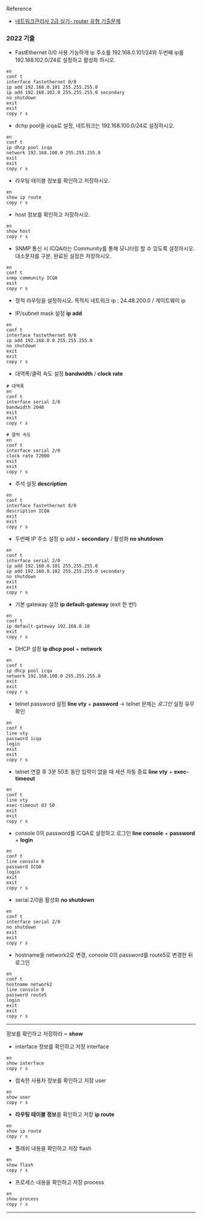 Reference
- [네트워크관리사 2급 실기- router 유형 기출문제](https://ohaengsa.tistory.com/entry/%EB%84%A4%ED%8A%B8%EC%9B%8C%ED%81%AC-%EA%B4%80%EB%A6%AC%EC%82%AC-2%EA%B8%89-%EC%8B%A4%EA%B8%B0-%EB%9D%BC%EC%9A%B0%ED%84%B0-%EB%AC%B8%EC%A0%9C-%EA%B8%B0%EC%B6%9C)
### 2022 기출

- FastEthernet 0/0 사용 가능하게 ip 주소를 192.168.0.101/24와 두번째 ip를 192.168.102.0/24로 설정하고 활성화 하시오.
```
en
conf t
interface fastethernet 0/0
ip add 192.168.0.101 255.255.255.0
ip add 192.168.102.0 255.255.255.0 secondary
no shutdown
exit
exit
copy r s
```
- dchp pool을 icqa로 설정, 네트워크는 192.168.100.0/24로 설정하시오.
```
en 
conf t
ip dhcp pool icqa
network 192.168.100.0 255.255.255.0
exit
exit
copy r s
```
- 라우팅 테이블 정보를 확인하고 저장하시오.
```
en
show ip route
copy r s
```

- host 정보를 확인하고 저장하시오.
```
en
show host
copy r s
```
- SNMP 통신 시 ICQA라는 Community를 통해 모니터링 할 수 있도록 설정하시오. 대소문자를 구분, 완료된 설정은 저장하시오.
```
en
conf t
snmp community ICQA
exit
copy r s
```
- 정적 라우팅을 설정하시오. 목적지 네트워크 ip : 24.48.200.0 / 게이트웨이 ip



- IP/subnet mask 설정 **ip add**
```
en
conf t
interface fastethernet 0/0
ip add 192.168.0.0 255.255.255.0
no shutdown
exit
exit
copy r s
```

- 대역폭/클럭 속도 설정 **bandwidth** / **clock rate**
```
# 대역폭
en
conf t
interface serial 2/0
bandwidth 2048
exit
exit
copy r s

# 클럭 속도
en
conf t
interface serial 2/0
clock rate 72000
exit
exit
copy r s
```

- 주석 설정 **description**
```
en
conf t
interface fastethernet 0/0
description ICQA
exit
exit
copy r s
```

- 두번째 IP 주소 설정 ip add + **secondary** / 활성화 **no shutdown**
```
en
conf t
interface serial 2/0
ip add 192.168.0.101 255.255.255.0
ip add 192.168.0.102 255.255.255.0 secondary
no shutdown
exit
exit
copy r s
```

- 기본 gateway 설정 **ip default-gateway** (exit 한 번!)
```
en
conf t
ip default-gateway 192.168.0.10
exit
copy r s
```

- DHCP 설정 **ip dhcp pool** + **network** 
```
en
conf t
ip dhcp pool icqa
network 192.168.100.0 255.255.255.0
exit
exit
copy r s
```

- telnet password 설정 **line vty** + **password**
-> telnet 문제는 *로그인* 설정 유무 확인
```
en
conf t
line vty
password icqa
login
exit
exit
copy r s
```

- telnet 연결 후 3분 50초 동안 입력이 없을 때 세션 자동 종료 **line vty** + **exec-timeout**
```
en
conf t 
line vty
exec-timeout 03 50
exit
exit
copy r s
```

- console 0의 password를 ICQA로 설정하고 로그인 **line console** + **password** + **login**
```
en
conf t
line console 0
password ICQA
login
exit
exit
copy r s
```

- serial 2/0을 활성화 **no shutdown**
```
en
conf t
interface serial 2/0
no shutdown
exit
exit
copy r s
```

- hostname을 network2로 변경, console 0의 password를 route5로 변경한 뒤 로그인
```
en
conf t
hostname network2
line console 0
password route5
login
exit
exit
copy r s
```

---
정보를 확인하고 저장하라 = **show**

- interface 정보를 확인하고 저장 interface
```
en
show interface
copy r s
```

- 접속한 사용자 정보를 확인하고 저장 user
```
en
show user 
copy r s
```

- **라우팅 테이블 정보**를 확인하고 저장 **ip route**
```
en
show ip route
copy r s
```

- 플래쉬 내용을 확인하고 저장 flash
```
en
show flash
copy r s
```

- 프로세스 내용을 확인하고 저장 process
```
en
show process
copy r s
```

---
